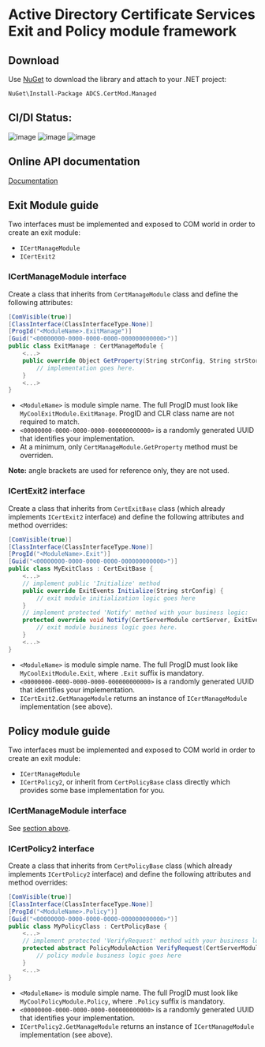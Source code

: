 # Active Directory Certificate Services Exit and Policy module framework

## Download
Use [NuGet](https://www.nuget.org/packages/ADCS.CertMod.Managed) to download the library and attach to your .NET project:
```
NuGet\Install-Package ADCS.CertMod.Managed
```

## CI/DI Status:
![image](https://dev.azure.com/pkisolutions/ADCS-CertMod/_apis/build/status/ADCS-CertMod-Nupkg?branchName=master&jobName=Agent%20job%201)
![image](https://vsrm.dev.azure.com/pkisolutions/_apis/public/Release/badge/8c06c171-5a0f-4829-83bc-f52ed00db68c/1/1)
![image](https://img.shields.io/nuget/v/ADCS.CertMod.Managed)

## Online API documentation
[Documentation](https://www.pkisolutions.com/apidocs/certmod)

## Exit Module guide
Two interfaces must be implemented and exposed to COM world in order to create an exit module:
- `ICertManageModule`
- `ICertExit2`

### ICertManageModule interface
Create a class that inherits from `CertManageModule` class and define the following attributes:
```C#
[ComVisible(true)]
[ClassInterface(ClassInterfaceType.None)]
[ProgId("<ModuleName>.ExitManage")]
[Guid("<00000000-0000-0000-0000-000000000000>")]
public class ExitManage : CertManageModule {
    <...>
    public override Object GetProperty(String strConfig, String strStorageLocation, String strPropertyName, Int32 Flags) {
        // implementation goes here.
    }
    <...>
}
```
- `<ModuleName>` is module simple name. The full ProgID must look like `MyCoolExitModule.ExitManage`. ProgID and CLR class name are not required to match.
- `<00000000-0000-0000-0000-000000000000>` is a randomly generated UUID that identifies your implementation.
- At a minimum, only `CertManageModule.GetProperty` method must be overriden.

**Note:** angle brackets are used for reference only, they are not used.

### ICertExit2 interface
Create a class that inherits from `CertExitBase` class (which already implements `ICertExit2` interface) and define the following attributes and method overrides:
```C#
[ComVisible(true)]
[ClassInterface(ClassInterfaceType.None)]
[ProgId("<ModuleName>.Exit")]
[Guid("<00000000-0000-0000-0000-000000000000>")]
public class MyExitClass : CertExitBase {
    <...>
    // implement public 'Initialize' method
    public override ExitEvents Initialize(String strConfig) {
        // exit module initialization logic goes here
    }
    // implement protected 'Notify' method with your business logic:
    protected override void Notify(CertServerModule certServer, ExitEvents ExitEvent, Int32 Context) {
        // exit module business logic goes here.
    }
    <...>
}
```

- `<ModuleName>` is module simple name. The full ProgID must look like `MyCoolExitModule.Exit`, where `.Exit` suffix is mandatory.
- `<00000000-0000-0000-0000-000000000000>` is a randomly generated UUID that identifies your implementation.
- `ICertExit2.GetManageModule` returns an instance of `ICertManageModule` implementation (see above).

## Policy module guide
Two interfaces must be implemented and exposed to COM world in order to create an exit module:
- `ICertManageModule`
- `ICertPolicy2`, or inherit from `CertPolicyBase` class directly which provides some base implementation for you.


### ICertManageModule interface
See [section above](#icertmanagemodule-interface).

### ICertPolicy2 interface
Create a class that inherits from `CertPolicyBase` class (which already implements `ICertPolicy2` interface) and define the following attributes and method overrides:
```C#
[ComVisible(true)]
[ClassInterface(ClassInterfaceType.None)]
[ProgId("<ModuleName>.Policy")]
[Guid("<00000000-0000-0000-0000-000000000000>")]
public class MyPolicyClass : CertPolicyBase {
    <...>
    // implement protected 'VerifyRequest' method with your business logic:
    protected abstract PolicyModuleAction VerifyRequest(CertServerModule certServer, PolicyModuleAction nativeResult, Boolean bNewRequest) {
        // policy module business logic goes here
    }
    <...>
}
```

- `<ModuleName>` is module simple name. The full ProgID must look like `MyCoolPolicyModule.Policy`, where `.Policy` suffix is mandatory.
- `<00000000-0000-0000-0000-000000000000>` is a randomly generated UUID that identifies your implementation.
- `ICertPolicy2.GetManageModule` returns an instance of `ICertManageModule` implementation (see above).
